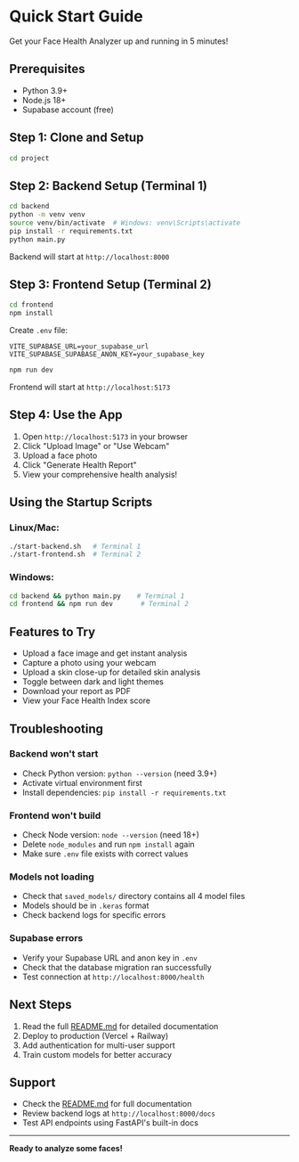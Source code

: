 # Quick Start Guide

Get your Face Health Analyzer up and running in 5 minutes!

## Prerequisites

- Python 3.9+
- Node.js 18+
- Supabase account (free)

## Step 1: Clone and Setup

```bash
cd project
```

## Step 2: Backend Setup (Terminal 1)

```bash
cd backend
python -m venv venv
source venv/bin/activate  # Windows: venv\Scripts\activate
pip install -r requirements.txt
python main.py
```

Backend will start at `http://localhost:8000`

## Step 3: Frontend Setup (Terminal 2)

```bash
cd frontend
npm install
```

Create `.env` file:
```env
VITE_SUPABASE_URL=your_supabase_url
VITE_SUPABASE_SUPABASE_ANON_KEY=your_supabase_key
```

```bash
npm run dev
```

Frontend will start at `http://localhost:5173`

## Step 4: Use the App

1. Open `http://localhost:5173` in your browser
2. Click "Upload Image" or "Use Webcam"
3. Upload a face photo
4. Click "Generate Health Report"
5. View your comprehensive health analysis!

## Using the Startup Scripts

### Linux/Mac:
```bash
./start-backend.sh   # Terminal 1
./start-frontend.sh  # Terminal 2
```

### Windows:
```bash
cd backend && python main.py    # Terminal 1
cd frontend && npm run dev       # Terminal 2
```

## Features to Try

- Upload a face image and get instant analysis
- Capture a photo using your webcam
- Upload a skin close-up for detailed skin analysis
- Toggle between dark and light themes
- Download your report as PDF
- View your Face Health Index score

## Troubleshooting

### Backend won't start
- Check Python version: `python --version` (need 3.9+)
- Activate virtual environment first
- Install dependencies: `pip install -r requirements.txt`

### Frontend won't build
- Check Node version: `node --version` (need 18+)
- Delete `node_modules` and run `npm install` again
- Make sure `.env` file exists with correct values

### Models not loading
- Check that `saved_models/` directory contains all 4 model files
- Models should be in `.keras` format
- Check backend logs for specific errors

### Supabase errors
- Verify your Supabase URL and anon key in `.env`
- Check that the database migration ran successfully
- Test connection at `http://localhost:8000/health`

## Next Steps

1. Read the full [README.md](README.md) for detailed documentation
2. Deploy to production (Vercel + Railway)
3. Add authentication for multi-user support
4. Train custom models for better accuracy

## Support

- Check the [README.md](README.md) for full documentation
- Review backend logs at `http://localhost:8000/docs`
- Test API endpoints using FastAPI's built-in docs

---

**Ready to analyze some faces!**
